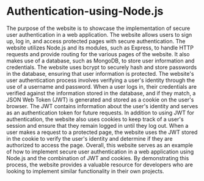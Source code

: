 # Authentication-using-Node.js
The purpose of the website is to showcase the implementation of secure user authentication in a web application. The website allows users to sign up, log in, and access protected pages with secure authentication.
The website utilizes Node.js and its modules, such as Express, to handle HTTP requests and provide routing for the various pages of the website. It also makes use of a database, such as MongoDB, to store user information and credentials. The website uses bcrypt to securely hash and store passwords in the database, ensuring that user information is protected.
The website's user authentication process involves verifying a user's identity through the use of a username and password. When a user logs in, their credentials are verified against the information stored in the database, and if they match, a JSON Web Token (JWT) is generated and stored as a cookie on the user's browser. The JWT contains information about the user's identity and serves as an authentication token for future requests.
In addition to using JWT for authentication, the website also uses cookies to keep track of a user's session and ensure that they remain logged in until they log out. When a user makes a request to a protected page, the website uses the JWT stored in the cookie to verify the user's identity and determine if they are authorized to access the page.
Overall, this website serves as an example of how to implement secure user authentication in a web application using Node.js and the combination of JWT and cookies. By demonstrating this process, the website provides a valuable resource for developers who are looking to implement similar functionality in their own projects.
